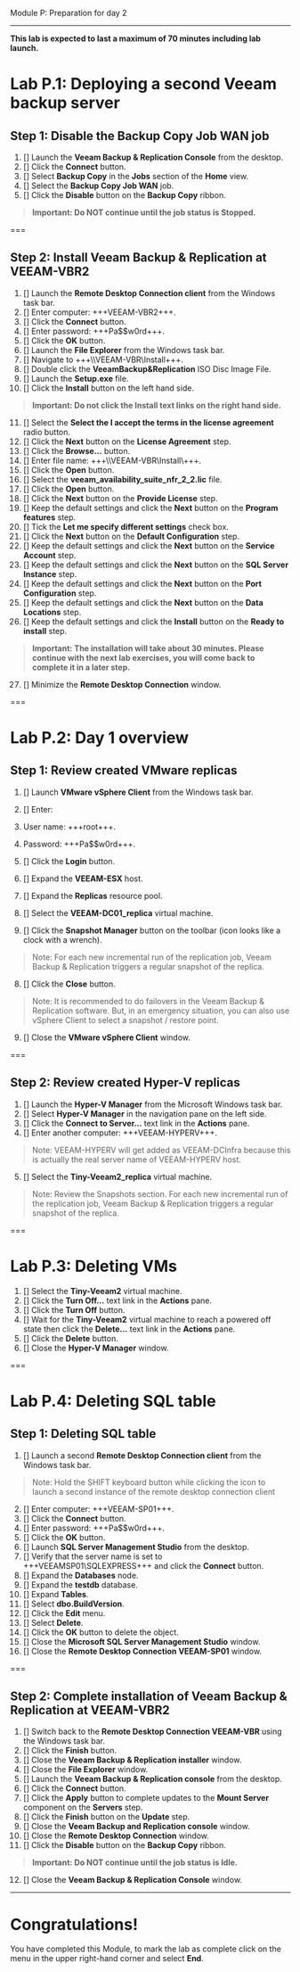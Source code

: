  Module P: Preparation for day 2

---
**This lab is expected to last a maximum of 70 minutes including lab launch.**

# Lab P.1: Deploying a second Veeam backup server

## Step 1: Disable the Backup Copy Job WAN job

1. [] Launch the **Veeam Backup & Replication Console** from the desktop.
2. [] Click the **Connect** button.
3. [] Select **Backup Copy** in the **Jobs** section of the **Home** view.
4. [] Select the **Backup Copy Job WAN** job.
5. [] Click the **Disable** button on the **Backup Copy** ribbon.
> **Important: Do NOT continue until the job status is Stopped.**

===

## Step 2: Install Veeam Backup & Replication at VEEAM-VBR2

1. [] Launch the **Remote Desktop Connection client** from the Windows task bar.
2. [] Enter computer: +++VEEAM-VBR2+++.
3. [] Click the **Connect** button.
4. [] Enter password: +++Pa$$w0rd+++.
5. [] Click the **OK** button.
6. [] Launch the **File Explorer** from the Windows task bar.
7. [] Navigate to +++\\\\VEEAM-VBR\\Install+++.
8. [] Double click the **VeeamBackup&Replication** ISO Disc Image File.
9. [] Launch the **Setup.exe** file.
10. [] Click the **Install** button on the left hand side.
> **Important: Do not click the Install text links on the right hand side.**

11. [] Select the **Select the I accept the terms in the license agreement** radio button.
12. [] Click the **Next** button on the **License Agreement** step.
13. [] Click the **Browse...** button.
14. [] Enter file name: +++\\\\VEEAM-VBR\\Install\\+++.
15. [] Click the **Open** button.
16. [] Select the **veeam_availability_suite_nfr_2_2.lic** file.
17. [] Click the **Open** button.
18. [] Click the **Next** button on the **Provide License** step.
19. [] Keep the default settings and click the **Next** button on the **Program features** step.
20. [] Tick the **Let me specify different settings** check box.
21. [] Click the **Next** button on the **Default Configuration** step.
22. [] Keep the default settings and click the **Next** button on the **Service Account** step.
23. [] Keep the default settings and click the **Next** button on the **SQL Server Instance** step.
24. [] Keep the default settings and click the **Next** button on the **Port Configuration** step.
25. [] Keep the default settings and click the **Next** button on the **Data Locations** step.
26. [] Keep the default settings and click the **Install** button on the **Ready to install** step.
> **Important: The installation will take about 30 minutes. Please continue with the next lab exercises, you will come back to complete it in a later step.**

27. [] Minimize the **Remote Desktop Connection** window.

===

# Lab P.2: Day 1 overview

## Step 1: Review created VMware replicas

1. [] Launch **VMware vSphere Client** from the Windows task bar.
2. [] Enter:
 1. User name: +++root+++.
 2. Password: +++Pa$$w0rd+++.

3. [] Click the **Login** button.
4. [] Expand the **VEEAM-ESX** host.
5. [] Expand the **Replicas** resource pool.
6. [] Select the **VEEAM-DC01_replica** virtual machine.
7. [] Click the **Snapshot Manager** button on the toolbar (icon looks like a clock with a wrench).
> Note: For each new incremental run of the replication job, Veeam Backup & Replication triggers a regular snapshot of the replica.

8. [] Click the **Close** button.
> Note: It is recommended to do failovers in the Veeam Backup & Replication software. But, in an emergency situation, you can also use vSphere Client to select a snapshot / restore point.

9. [] Close the **VMware vSphere Client** window.

===

## Step 2: Review created Hyper-V replicas

1. [] Launch the **Hyper-V Manager** from the Microsoft Windows task bar.
2. [] Select **Hyper-V Manager** in the navigation pane on the left side.
3. [] Click the **Connect to Server...** text link in the **Actions** pane.
4. [] Enter another computer: +++VEEAM-HYPERV+++.
> Note: VEEAM-HYPERV will get added as VEEAM-DCInfra because this is actually the real server name of VEEAM-HYPERV host.

5. [] Select the **Tiny-Veeam2_replica** virtual machine.
> Note: Review the Snapshots section. For each new incremental run of the replication job, Veeam Backup & Replication triggers a regular snapshot of the replica.

===

# Lab P.3: Deleting VMs

1. [] Select the **Tiny-Veeam2** virtual machine.
2. [] Click the **Turn Off...** text link in the **Actions** pane.
3. [] Click the **Turn Off** button.
4. [] Wait for the **Tiny-Veeam2** virtual machine to reach a powered off state then click the **Delete...** text link in the **Actions** pane.
5. [] Click the **Delete** button.
6. [] Close the **Hyper-V Manager** window.

===

# Lab P.4: Deleting SQL table

## Step 1: Deleting SQL table

1. [] Launch a second **Remote Desktop Connection client** from the Windows task bar.
> Note: Hold the SHIFT keyboard button while clicking the icon to launch a second instance of the remote desktop connection client

2. [] Enter computer: +++VEEAM-SP01+++.
3. [] Click the **Connect** button.
4. [] Enter password: +++Pa$$w0rd+++.
5. [] Click the **OK** button.
6. [] Launch **SQL Server Management Studio** from the desktop.
7. [] Verify that the server name is set to +++VEEAMSP01\SQLEXPRESS+++ and click the **Connect** button.
8. [] Expand the **Databases** node.
9. [] Expand the **testdb** database.
10. [] Expand **Tables**.
11. [] Select **dbo.BuildVersion**.
12. [] Click the **Edit** menu.
13. [] Select **Delete**.
14. [] Click the **OK** button to delete the object.
15. [] Close the **Microsoft SQL Server Management Studio** window.
16. [] Close the **Remote Desktop Connection VEEAM-SP01** window.

===

## Step 2: Complete installation of Veeam Backup & Replication at VEEAM-VBR2

1. [] Switch back to the **Remote Desktop Connection VEEAM-VBR** using the Windows task bar.
2. [] Click the **Finish** button.
3. [] Close the **Veeam Backup & Replication installer** window.
4. [] Close the **File Explorer** window.
5. [] Launch the **Veeam Backup & Replication console** from the desktop.
6. [] Click the **Connect** button.
7. [] Click the **Apply** button to complete updates to the **Mount Server** component on the **Servers** step.
8. [] Click the **Finish** button on the **Update** step.
9. [] Close the **Veeam Backup and Replication console** window.
10. [] Close the **Remote Desktop Connection** window.
11. [] Click the **Disable** button on the **Backup Copy** ribbon.
> **Important: Do NOT continue until the job status is Idle.**

12. [] Close the **Veeam Backup & Replication Console** window.

---

# Congratulations!

You have completed this Module, to mark the lab as complete click on the menu in the upper right-hand corner and select **End**.

